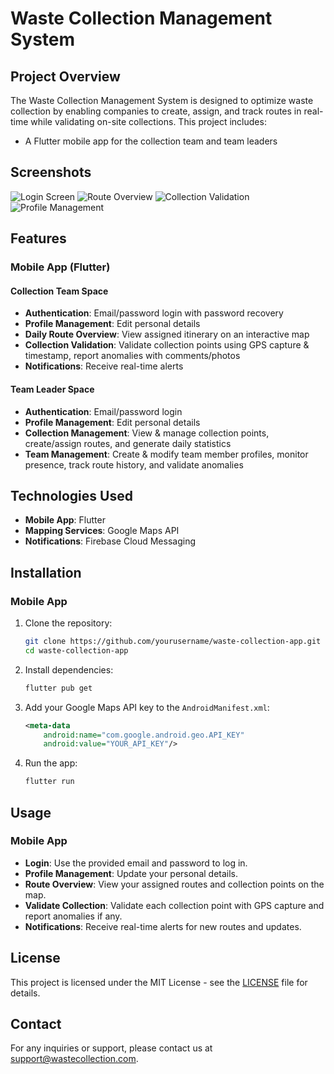 # Waste Collection Management System

## Project Overview

The Waste Collection Management System is designed to optimize waste collection by enabling companies to create, assign, and track routes in real-time while validating on-site collections. This project includes:

- A Flutter mobile app for the collection team and team leaders

## Screenshots

![Login Screen](assets/images/login_screen.jpg)
![Route Overview](assets/images/route_overview.jpg)
![Collection Validation](assets/images/collection.jpg)
![Profile Management](assets/images/profile_management.jpg)

## Features

### Mobile App (Flutter)

#### Collection Team Space
- **Authentication**: Email/password login with password recovery
- **Profile Management**: Edit personal details
- **Daily Route Overview**: View assigned itinerary on an interactive map
- **Collection Validation**: Validate collection points using GPS capture & timestamp, report anomalies with comments/photos
- **Notifications**: Receive real-time alerts

#### Team Leader Space
- **Authentication**: Email/password login
- **Profile Management**: Edit personal details
- **Collection Management**: View & manage collection points, create/assign routes, and generate daily statistics
- **Team Management**: Create & modify team member profiles, monitor presence, track route history, and validate anomalies

## Technologies Used

- **Mobile App**: Flutter
- **Mapping Services**: Google Maps API
- **Notifications**: Firebase Cloud Messaging

## Installation

### Mobile App

1. Clone the repository:
    ```bash
    git clone https://github.com/yourusername/waste-collection-app.git
    cd waste-collection-app
    ```

2. Install dependencies:
    ```bash
    flutter pub get
    ```

3. Add your Google Maps API key to the `AndroidManifest.xml`:
    ```xml
    <meta-data
        android:name="com.google.android.geo.API_KEY"
        android:value="YOUR_API_KEY"/>
    ```

4. Run the app:
    ```bash
    flutter run
    ```


## Usage

### Mobile App

- **Login**: Use the provided email and password to log in.
- **Profile Management**: Update your personal details.
- **Route Overview**: View your assigned routes and collection points on the map.
- **Validate Collection**: Validate each collection point with GPS capture and report anomalies if any.
- **Notifications**: Receive real-time alerts for new routes and updates.



## License

This project is licensed under the MIT License - see the [LICENSE](LICENSE) file for details.

## Contact

For any inquiries or support, please contact us at [support@wastecollection.com](mailto:support@wastecollection.com).
